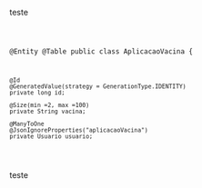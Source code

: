 teste 

<code>
	
@Entity
@Table
public class AplicacaoVacina {
	
	@Id
	@GeneratedValue(strategy = GenerationType.IDENTITY)
	private long id;
	
	@Size(min =2, max =100)
	private String vacina;
	
	@ManyToOne
	@JsonIgnoreProperties("aplicacaoVacina")
	private Usuario usuario;
  </code>
  
  
  teste
